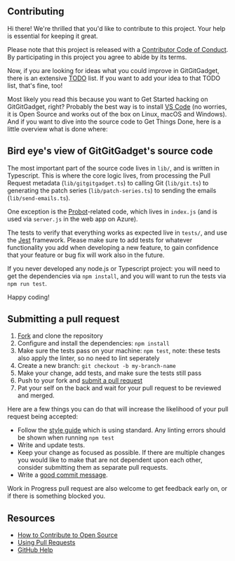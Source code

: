 ## Contributing

[fork]: /fork
[pr]: /compare
[style]: https://standardjs.com/
[code-of-conduct]: CODE_OF_CONDUCT.md

Hi there! We're thrilled that you'd like to contribute to this project. Your help is essential for keeping it great.

Please note that this project is released with a [Contributor Code of Conduct][code-of-conduct]. By participating in this project you agree to abide by its terms.

Now, if you are looking for ideas what you could improve in GitGitGadget, there is an extensive [TODO](TODO) list. If you want to add your idea to that TODO list, that's fine, too!

Most likely you read this because you want to Get Started hacking on GitGitGadget, right? Probably the best way is to install [VS Code](https://code.visualstudio.com/) (no worries, it is Open Source and works out of the box on Linux, macOS and Windows).
And if you want to dive into the source code to Get Things Done, here is a little overview what is done where:

## Bird eye's view of GitGitGadget's source code

The most important part of the source code lives in `lib/`, and is written in Typescript. This is where the core logic lives, from processing the Pull Request metadata (`lib/gitgitgadget.ts`) to calling Git (`lib/git.ts`) to generating the patch series (`lib/patch-series.ts`) to sending the emails (`lib/send-emails.ts`).

One exception is the [Probot](https://probot.github.io/)-related code, which lives in `index.js` (and is used via `server.js` in the web app on Azure).

The tests to verify that everything works as expected live in `tests/`, and use the [Jest](https://facebook.github.io/jest/) framework. Please make sure to add tests for whatever functionality you add when developing a new feature, to gain confidence that your feature or bug fix will work also in the future.

If you never developed any node.js or Typescript project: you will need to get the dependencies via `npm install`, and you will want to run the tests via `npm run test`.

Happy coding!

## Submitting a pull request

1. [Fork][fork] and clone the repository
1. Configure and install the dependencies: `npm install`
1. Make sure the tests pass on your machine: `npm test`, note: these tests also apply the linter, so no need to lint seperately
1. Create a new branch: `git checkout -b my-branch-name`
1. Make your change, add tests, and make sure the tests still pass
1. Push to your fork and [submit a pull request][pr]
1. Pat your self on the back and wait for your pull request to be reviewed and merged.

Here are a few things you can do that will increase the likelihood of your pull request being accepted:

- Follow the [style guide][style] which is using standard. Any linting errors should be shown when running `npm test`
- Write and update tests.
- Keep your change as focused as possible. If there are multiple changes you would like to make that are not dependent upon each other, consider submitting them as separate pull requests.
- Write a [good commit message](http://tbaggery.com/2008/04/19/a-note-about-git-commit-messages.html).

Work in Progress pull request are also welcome to get feedback early on, or if there is something blocked you.

## Resources

- [How to Contribute to Open Source](https://opensource.guide/how-to-contribute/)
- [Using Pull Requests](https://help.github.com/articles/about-pull-requests/)
- [GitHub Help](https://help.github.com)
